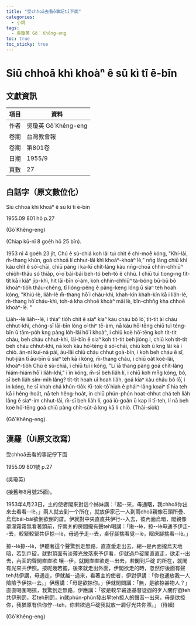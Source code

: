 ```yaml
---
title: "受chhoā去看ê事記tī下面"
categories:
  - 小說
tags:
  - 吳瓊英 Gô͘ Khêng-eng
toc: true
toc_sticky: true
---
```


# Siū chhoā khì khoàⁿ ê sū kì tī ē-bīn

## 文獻資訊

| 項目 | 資料 |
|---|---|
| 作者 | 吳瓊英 Gô͘ Khêng-eng |
| 卷期 | 台灣教會報 |
| 卷期 | 第801卷 |
| 日期 | 1955/9 |
| 頁數 | 27 |

## 白話字（原文數位化）

Siū chhoā khì khoàⁿ ê sū kì tī ē-bīn

1955.09 801 hō p.27

(Gô͘ Khêng-eng)

(Chiap kū-nî 8 goe̍h hō 25 bīn).

1953 nî 4 goe̍h 23 ji̍t, Chú ê sù-chiá koh lâi tuì chit ê chí-moē kóng, "Khí-lâi, m̄-thang khùn, goá chhoā lí chhut-lâi khì khoàⁿ-khoàⁿ lè," nn̄g lâng chiū khì kàu chi̍t ê só͘-chāi, chiū pàng i ka-kī chi̍t-lâng kàu nn̄g-choā chhin-chhiūⁿ chio̍h-thâu só͘ thia̍p, o͘-o͘ bái-bái beh-tó beh-tó ê chhù. I chiū tuì tiong-ng ti̍t-ti̍t kā i kiâⁿ ji̍p-khì, hit lāi-bīn o͘-àm, koh chhin-chhiūⁿ tà-bông bū-bū bô khoàⁿ-tio̍h thâu-chêng, tī lióng-pêng ê pâng-keng lóng ū siaⁿ teh hoah kóng, "Khiú-lè, lia̍h-lè m̄-thang hō͘ i cháu-khì, khah-kín khah-kín kā i lia̍h-lè, m̄-thang hō͘ cháu-khì, toh-á kha chhoē khoàⁿ māi lè, bîn-chhn̂g kha chhoē khoàⁿ-lè. "

Lia̍h--lè lia̍h--lè, i thiaⁿ tio̍h chit ê siaⁿ kiaⁿ kàu cháu bô lō͘, ti̍t-ti̍t ài cháu chhut-khì, chóng-sī lāi-bīn lóng o͘-thiⁿ tē-àm, nā kàu hō͘-tēng chiū tuì téng-bīn ū tām-po̍h kng pàng lo̍h-lâi hō͘ i khoàⁿ, i chiū koè hō͘-tēng koh ti̍t-ti̍t cháu, beh cháu chhut-khì, lāi-bīn ê siaⁿ koh ti̍t-ti̍t beh jióng i, chiū koh ti̍t-ti̍t beh cháu chhut-khì, nā koh kàu hō͘-tēng ê só͘-chāi, chiū koh ū kng lâi kā i chiò. án-ni kuí-nā pái, āu-lâi chiū cháu chhut goā-bīn, i koh beh cháu ê sî, hut-jiân tī āu-bīn ū siaⁿ teh kā i kóng, m̄-thang cháu, i chiū oa̍t koè-lâi, khoàⁿ-tio̍h Chú ê sù-chiá, i chiū tuì i kóng, "Lí iā thang pàng goá chi̍t-lâng hiám-hiám hō͘ i lia̍h-khì," i ìn kóng, m̄-sī beh lia̍h lí, i chiū koh mn̄g kóng, bô, sī beh lia̍h sím-mi̍h lâng? ti̍t-ti̍t hoah uî hoah lia̍h, goá kiaⁿ kàu cháu bô lō͘, i ìn kóng, he sī khah chá khún-tio̍k Ki-tok-tô͘ hiah ê pháiⁿ-lâng koaiⁿ tī hia teh kā i hêng-hoa̍t, nā teh hêng-hoa̍t, in chiū phún-phún hoat-chhut chá teh lia̍h lâng ê siaⁿ-im chhut-lâi, m̄-sī beh lia̍h lí, goá iû-goân ū kap lí tī-teh, lí nā beh koè hō͘-tēng goá chiū pàng chi̍t-su̍t-á kng kā lí chiò. (Thāi-sio̍k)

(Gô͘ Khêng-eng).

## 漢羅（Ùi原文改寫）

受chhoā去看的事記佇下面

1955.09 801號 p.27

(吳瓊英)

(接舊年8月號25面)。

1953年4月23日，主的使者閣來對這个姊妹講：「起--來，毋通睏，我chhoā你出來去看看--lè。」兩人就去到一个所在，就放伊家己一人到兩choā親像石頭所疊、烏烏bái-bái欲倒欲倒的厝。伊就對中央直直共伊行--入去，彼內面烏暗，閣親像罩濛霧霧無看著頭前，佇兩爿的房間攏有聲teh喝講：「揪--lè，掠--lè毋通予伊走--去，較緊較緊共伊掠--lè，毋通予走--去，桌仔腳揣看覓--lè，眠床腳揣看--lè。」

掠--lè掠--lè，伊聽著這个聲驚到走無路，直直愛走出去，總--是內面攏烏天地暗，若到戶碇，就對頂面有淡薄光放落來予伊看，伊就過戶碇閣直直走，欲走--出去，內面的聲閣直直欲 嚷--伊，就閣直直欲走--出去，若閣到戶碇 的所在，就閣有光來共伊照。按呢幾若擺，後來就走出外面，伊閣欲走的時，忽然佇後面有聲teh共伊講，毋通走，伊就越--過來，看著主的使者，伊對伊講：「你也通放我一人險險予伊掠--去。」伊應講：「毋是欲掠你。」伊就閣問講：「無，是欲掠甚物人？」直直喝圍喝掠，我驚到走無路，伊應講：「彼是較早窘逐基督徒遐的歹人關佇遐teh共伊刑罰，若teh刑罰，in就phún-phún發出早teh掠人的聲音--出來，毋是欲掠你，我猶原有佮你佇--teh，你若欲過戶碇我就放一屑仔光共你照。」 (待續)

(Gô͘ Khêng-eng)
